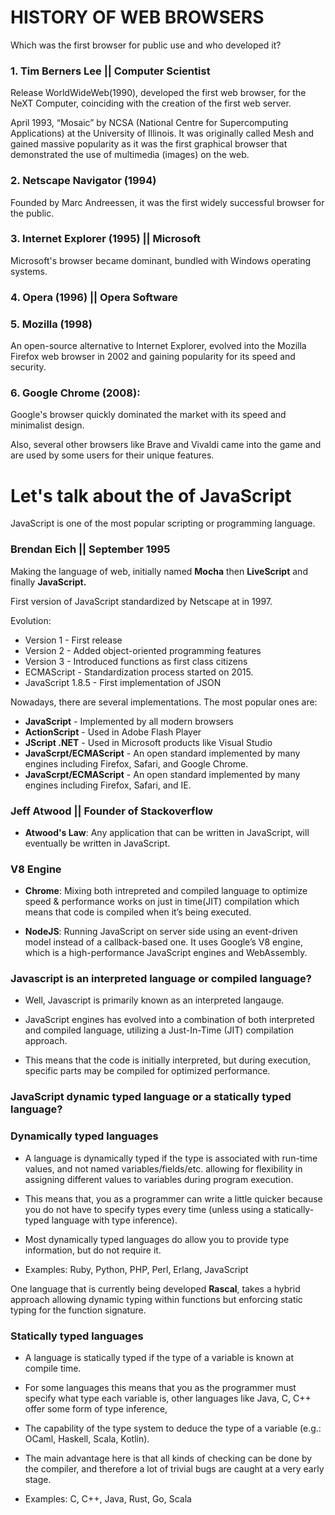# HISTORY OF WEB BROWSERS
Which was the first browser for public use and who developed it?
### 1. Tim Berners Lee || Computer Scientist
Release WorldWideWeb(1990), developed the first web browser, for the NeXT Computer, coinciding with the creation of the first web server. 

April 1993, “Mosaic” by NCSA (National Centre for Supercomputing Applications) at the University of Illinois. It was originally called Mesh and gained massive popularity as it was the first graphical browser that demonstrated the use of multimedia (images) on the web.

### 2. Netscape Navigator (1994) 
Founded by Marc Andreessen, it was the first widely successful browser for the public.

### 3. Internet Explorer (1995) || Microsoft
Microsoft's browser became dominant, bundled with Windows operating systems.

### 4. Opera (1996) || Opera Software

### 5. Mozilla (1998) 
An open-source alternative to Internet Explorer, evolved into the Mozilla Firefox web browser in 2002 and gaining popularity for its speed and security.

### 6. Google Chrome (2008):
Google's browser quickly dominated the market with its speed and minimalist design.

Also, several other browsers like Brave and Vivaldi came into the game and are used by some users for their unique features.

# Let's talk about the of JavaScript 
JavaScript is one of the most popular scripting or
programming language.

### Brendan Eich || September 1995 
Making the language of web, initially named **Mocha** then **LiveScript** and finally **JavaScript.**

First version of JavaScript standardized by Netscape at in 1997. 

Evolution:
- Version 1 - First release
- Version 2 - Added object-oriented programming features
- Version 3 - Introduced functions as first class citizens
- ECMAScript - Standardization process started on 2015.
- JavaScript 1.8.5 - First implementation of JSON

Nowadays, there are several implementations. The most popular ones are:
- **JavaScript** - Implemented by all modern browsers
- **ActionScript** - Used in Adobe Flash Player
- **JScript .NET** - Used in Microsoft products like Visual Studio
- **JavaScrpt/ECMAScript** - An open standard implemented by many engines including Firefox, Safari, and Google Chrome.
- **JavaScrpt/ECMAScript** - An open standard implemented by many engines including Firefox, Safari, and IE. 

### Jeff Atwood || Founder of Stackoverflow 
- **Atwood's Law**: Any application that can be written in JavaScript, will eventually be written in JavaScript.

### V8 Engine

- **Chrome**: Mixing both intrepreted and compiled language to optimize speed & performance works on  just in  time(JIT) compilation which means that code is compiled when it’s being executed. 

- **NodeJS**: Running JavaScript on  server side using an event-driven model instead of a callback-based one.  It uses Google’s V8 engine, which is a high-performance JavaScript engines and  WebAssembly. 


### Javascript is an interpreted language or compiled language?
- Well, Javascript is primarily known as an interpreted langauge.
- JavaScript engines has evolved into a combination of both interpreted and compiled language, utilizing a Just-In-Time (JIT) compilation approach. 

- This means that the code is initially interpreted, but during execution, specific parts may be compiled for optimized performance.

### JavaScript dynamic typed language or a statically typed language?

### Dynamically typed languages

- A language is dynamically typed if the type is associated with run-time values, and not named variables/fields/etc. allowing for flexibility in assigning different values to variables during program execution.
- This means that, you as a programmer can write a little quicker because you do not have to specify types every time
(unless using a statically-typed language with type inference).
- Most dynamically typed languages do allow you to provide type information, but do not require it. 

- Examples: Ruby, Python, PHP, Perl, Erlang, JavaScript

One language that is currently being developed **Rascal**, takes a hybrid approach allowing dynamic typing within functions but enforcing static typing for the function signature.

### Statically typed languages

- A language is statically typed if the type of a variable is known at compile time. 
- For some languages this means that you as the programmer must specify what type each variable is, other languages like Java, C, C++ offer some form of type inference, 
- The capability of the type system to deduce the type of a variable (e.g.: OCaml, Haskell, Scala, Kotlin).
- The main advantage here is that all kinds of checking can be done by the compiler, and therefore a lot of trivial bugs are caught at a very early stage.

- Examples: C, C++, Java, Rust, Go, Scala

